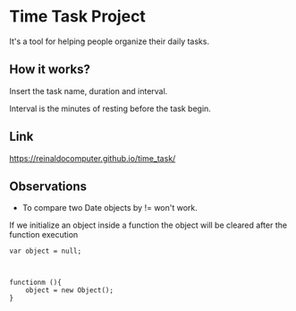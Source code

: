 # Time Task Project

It's a tool for helping people organize their daily tasks.

## How it works?

Insert the task name, duration and interval.

Interval is the minutes of resting before the task begin.


## Link

https://reinaldocomputer.github.io/time_task/

## Observations

- To compare two Date objects by != won't work.


If we initialize an object inside a function the object will be cleared after the function execution
```
var object = null;



functionm (){
	object = new Object();
}


```